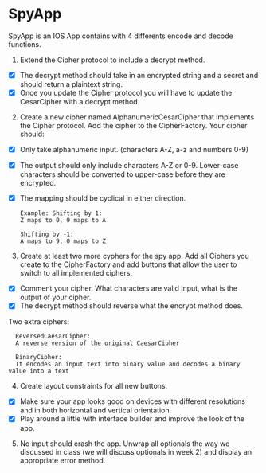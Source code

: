 # SpyApp

SpyApp is an IOS App contains with 4 differents encode and decode functions.



1) Extend the Cipher protocol to include a decrypt method.
- [x] The decrypt method should take in an encrypted string and a secret and should return a plaintext string.
- [x] Once you update the Cipher protocol you will have to update the CesarCipher with a decrypt method.

2) Create a new cipher named AlphanumericCesarCipher that implements the Cipher protocol. Add the cipher to the CipherFactory.
Your cipher should:
- [x] Only take alphanumeric input. (characters A-Z, a-z and numbers 0-9)
- [x] The output should only include characters A-Z or 0-9. Lower-case characters should be converted to upper-case before they are encrypted. 
- [x] The mapping should be cyclical in either direction.

      Example: Shifting by 1:
      Z maps to 0, 9 maps to A 

      Shifting by -1:
      A maps to 9, 0 maps to Z

3) Create at least two more cyphers for the spy app. Add all Ciphers you create to the CipherFactory and add buttons that allow the user to switch to all implemented ciphers.
- [x] Comment your cipher. What characters are valid input, what is the output of your cipher.
- [x] The decrypt method should reverse what the encrypt method does.

Two extra ciphers:

      ReversedCaesarCipher: 
      A reverse version of the original CaesarCipher

      BinaryCipher:
      It encodes an input text into binary value and decodes a binary value into a text

4) Create layout constraints for all new buttons.
- [x] Make sure your app looks good on devices with different resolutions and in both
horizontal and vertical orientation.
- [x] Play around a little with interface builder and improve the look of the app.
5) No input should crash the app. Unwrap all optionals the way we discussed in class (we will discuss optionals in week 2) and display an appropriate error method.

